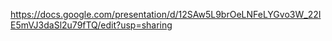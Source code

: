 https://docs.google.com/presentation/d/12SAw5L9brOeLNFeLYGvo3W_22IE5mVJ3daSl2u79fTQ/edit?usp=sharing
